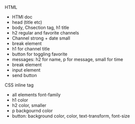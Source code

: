 HTML
- HTMl doc
- head (title etc)
- body, Chsection tag, h1 title
- h2 regular and favorite channels
- Channel strong + date small
- break element
- h1 for channel title
- button for toggling favorite
- messages: h2 for name, p for message, small for time
- break element
- input element
- send button
  
CSS
inline tag
- all elements font-family
- h1 color
- h2 color, smaller
- p backgournd color
- button: background color, color, text-transform, font-size